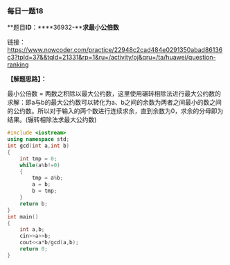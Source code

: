 ### 每日一题18

**题目****ID****：****36932-****求最小公倍数**

链接：https://www.nowcoder.com/practice/22948c2cad484e0291350abad86136c3?tpId=37&&tqId=21331&rp=1&ru=/activity/oj&qru=/ta/huawei/question-ranking

**【解题思路】：**

最小公倍数 = 两数之积除以最大公约数，这里使用碾转相除法进行最大公约数的求解：即a与b的最大公约数可以转化为a、b之间的余数为两者之间最小的数之间的公约数。所以对于输入的两个数进行连续求余，直到余数为0，求余的分母即为结果。(辗转相除法求最大公约数)

```cpp
#include <iostream>
using namespace std;
int gcd(int a,int b)
{
    int tmp = 0;
    while(a%b!=0)
    {
        tmp = a%b;
        a = b;
        b = tmp;
    }
    return b;
}
int main()
{
    int a,b;
    cin>>a>>b;
    cout<<a*b/gcd(a,b);
    return 0;
}
```

